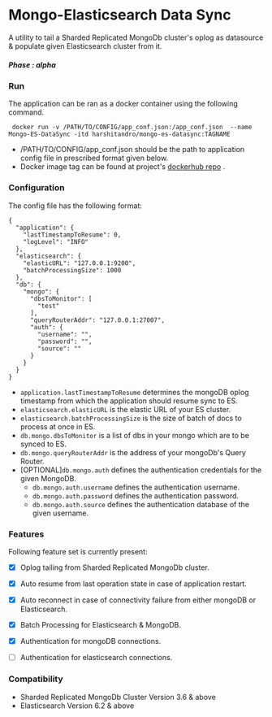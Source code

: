 # Mongo-Elasticsearch Data Sync

A utility to tail a Sharded Replicated MongoDb cluster's oplog as datasource & populate given Elasticsearch cluster from it.

##### Phase : alpha

### Run

The application can be ran as a docker container using the following command.

` docker run -v /PATH/TO/CONFIG/app_conf.json:/app_conf.json  --name Mongo-ES-DataSync -itd harshitandro/mongo-es-datasync:TAGNAME`

 - /PATH/TO/CONFIG/app_conf.json should be the path to application config file in prescribed format given below.
 - Docker image tag can be found at project's [dockerhub repo](https://hub.docker.com/r/harshitandro/mongo-es-datasync) .
 
### Configuration 
The config file has the following format: 
```
{
  "application": {
    "lastTimestampToResume": 0,
    "logLevel": "INFO"
  },
  "elasticsearch": {
    "elasticURL": "127.0.0.1:9200",
    "batchProcessingSize": 1000
  },
  "db": {
    "mongo": {
      "dbsToMonitor": [
        "test"
      ],
      "queryRouterAddr": "127.0.0.1:27007",
      "auth": {
        "username": "",
        "password": "",
        "source": ""
      }
    }
  }
}
```

- `application.lastTimestampToResume` determines the mongoDB oplog timestamp from which the application should resume sync to ES.
- `elasticsearch.elasticURL` is the elastic URL of your ES cluster.
- `elasticsearch.batchProcessingSize` is the size of batch of docs to process at once in ES.
- `db.mongo.dbsToMonitor` is a list of dbs in your mongo which are to be synced to ES.
- `db.mongo.queryRouterAddr` is the address of your mongoDb's Query Router.
- [OPTIONAL]`db.mongo.auth` defines the authentication credentials for the given MongoDB.
    - `db.mongo.auth.username` defines the authentication username.
    - `db.mongo.auth.password` defines the authentication password.
    - `db.mongo.auth.source` defines the authentication database of the given username. 

### Features
Following feature set is currently present:
- [x] Oplog tailing from Sharded Replicated MongoDb cluster.
- [x] Auto resume from last operation state in case of application restart.
- [x] Auto reconnect in case of connectivity failure from either mongoDB or Elasticsearch.
- [x] Batch Processing for Elasticsearch & MongoDB.
- [x] Authentication for mongoDB connections.
- [ ] Authentication for elasticsearch connections.


### Compatibility
- Sharded Replicated MongoDb Cluster Version 3.6  & above
- Elasticsearch Version 6.2 & above

